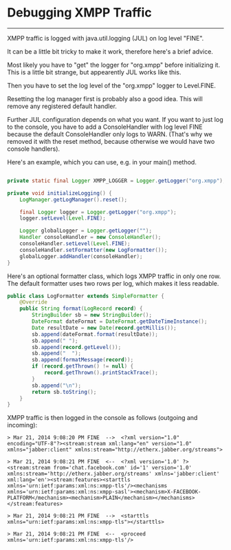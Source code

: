 # Debugging XMPP Traffic
---

XMPP traffic is logged with java.util.logging (JUL) on log level "FINE".

It can be a little bit tricky to make it work, therefore here's a brief advice.

Most likely you have to "get" the logger for "org.xmpp" before initializing it. This is a little bit strange, but appearently JUL works like this.

Then you have to set the log level of the "org.xmpp" logger to Level.FINE.

Resetting the log manager first is probably also a good idea. This will remove any registered default handler.

Further JUL configuration depends on what you want. If you want to just log to the console, you have to add a ConsoleHandler with log level FINE because the default ConsoleHandler only logs to WARN.
(That's why we removed it with the reset method, because otherwise we would have two console handlers).

Here's an example, which you can use, e.g. in your main() method.

```java

private static final Logger XMPP_LOGGER = Logger.getLogger("org.xmpp");

private void initializeLogging() {
    LogManager.getLogManager().reset();

    final Logger logger = Logger.getLogger("org.xmpp");
    logger.setLevel(Level.FINE);

    Logger globalLogger = Logger.getLogger("");
    Handler consoleHandler = new ConsoleHandler();
    consoleHandler.setLevel(Level.FINE);
    consoleHandler.setFormatter(new LogFormatter());
    globalLogger.addHandler(consoleHandler);
}
```

Here's an optional formatter class, which logs XMPP traffic in only one row. The default formatter uses two rows per log, which makes it less readable.

```java
public class LogFormatter extends SimpleFormatter {
    @Override
    public String format(LogRecord record) {
        StringBuilder sb = new StringBuilder();
        DateFormat dateFormat = DateFormat.getDateTimeInstance();
        Date resultDate = new Date(record.getMillis());
        sb.append(dateFormat.format(resultDate));
        sb.append(" ");
        sb.append(record.getLevel());
        sb.append("  ");
        sb.append(formatMessage(record));
        if (record.getThrown() != null) {
            record.getThrown().printStackTrace();
        }
        sb.append("\n");
        return sb.toString();
    }
}
```

XMPP traffic is then logged in the console as follows (outgoing and incoming):

```
> Mar 21, 2014 9:08:20 PM FINE  -->  <?xml version="1.0" encoding="UTF-8"?><stream:stream xml:lang="en" version="1.0" xmlns="jabber:client" xmlns:stream="http://etherx.jabber.org/streams">

> Mar 21, 2014 9:08:21 PM FINE  <--  <?xml version='1.0' ?><stream:stream from='chat.facebook.com' id='1' version='1.0' xmlns:stream='http://etherx.jabber.org/streams' xmlns='jabber:client' xml:lang='en'><stream:features><starttls xmlns='urn:ietf:params:xml:ns:xmpp-tls'/><mechanisms xmlns='urn:ietf:params:xml:ns:xmpp-sasl'><mechanism>X-FACEBOOK-PLATFORM</mechanism><mechanism>PLAIN</mechanism></mechanisms></stream:features>

> Mar 21, 2014 9:08:21 PM FINE  -->  <starttls xmlns="urn:ietf:params:xml:ns:xmpp-tls"></starttls>

> Mar 21, 2014 9:08:21 PM FINE  <--  <proceed xmlns='urn:ietf:params:xml:ns:xmpp-tls'/>
```